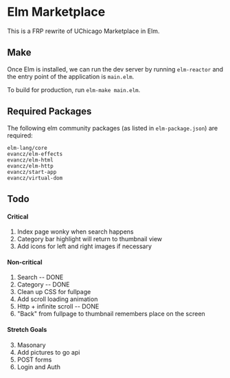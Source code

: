 # Elm Marketplace

This is a FRP rewrite of UChicago Marketplace in Elm.

## Make

Once Elm is installed, we can run the dev server by running `elm-reactor` 
and the entry point of the application is `main.elm`. 

To build for production, run `elm-make main.elm`. 

## Required Packages

The following elm community packages (as listed in `elm-package.json`) are required:

```
elm-lang/core
evancz/elm-effects
evancz/elm-html
evancz/elm-http
evancz/start-app
evancz/virtual-dom
```

## Todo

#### Critical

1. Index page wonky when search happens
2. Category bar highlight will return to thumbnail view
3. Add icons for left and right images if necessary

#### Non-critical

1. Search -- DONE
2. Category -- DONE
4. Clean up CSS for fullpage
4. Add scroll loading animation
5. Http + infinite scroll -- DONE
6. "Back" from fullpage to thumbnail remembers place on the screen

#### Stretch Goals

3. Masonary 
6. Add pictures to go api
6. POST forms
7. Login and Auth
